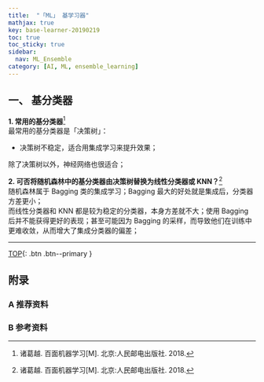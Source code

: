 ```yaml
---
title:  "「ML」 基学习器"
mathjax: true
key: base-learner-20190219
toc: true
toc_sticky: true
sidebar:
  nav: ML_Ensemble
category: [AI, ML, ensemble_learning]
---
```

<span id='head'></span>

## 一、 基分类器
**1. 常用的基分类器**[^1]  
最常用的基分类器是「决策树」：  
- 决策树不稳定，适合用集成学习来提升效果；  

除了决策树以外，神经网络也很适合；  

**2. 可否将随机森林中的基分类器由决策树替换为线性分类器或 KNN？**[^1]  
随机森林属于 Bagging 类的集成学习；Bagging 最大的好处就是集成后，分类器方差更小；  
而线性分类器和 KNN 都是较为稳定的分类器，本身方差就不大；使用 Bagging 后并不能获得更好的表现；甚至可能因为 Bagging 的采样，而导致他们在训练中更难收敛，从而增大了集成分类器的偏差；    

-------------------  
[TOP](#head){: .btn .btn--primary }


## 附录
### A 推荐资料

### B 参考资料
[^1]: 诸葛越. 百面机器学习[M]. 北京:人民邮电出版社. 2018.   

[^2]: 周志华. 机器学习[M]. 北京:清华大学出版社, 2016.   

